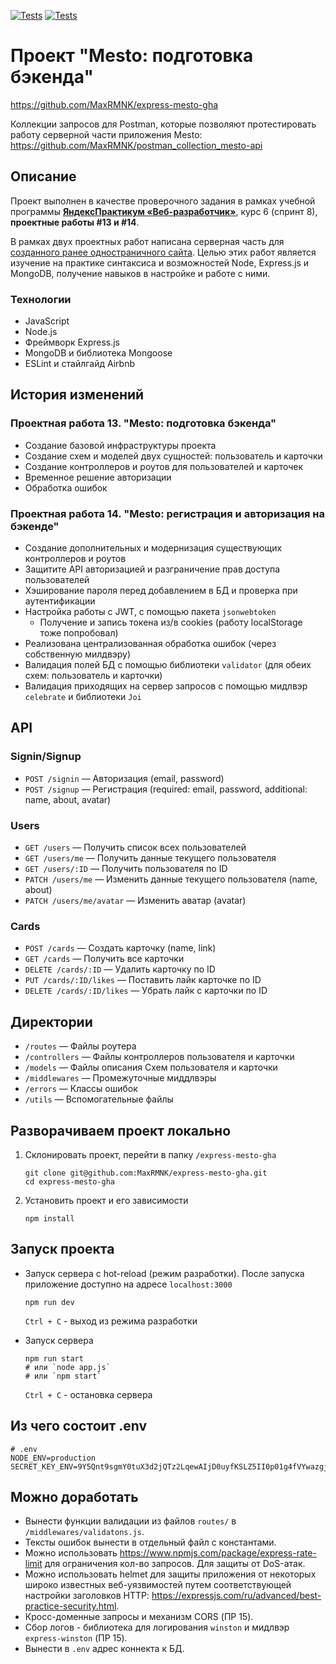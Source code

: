 [![Tests](../../actions/workflows/tests-13-sprint.yml/badge.svg)](../../actions/workflows/tests-13-sprint.yml) [![Tests](../../actions/workflows/tests-14-sprint.yml/badge.svg)](../../actions/workflows/tests-14-sprint.yml)

# Проект "Mesto: подготовка бэкенда"
https://github.com/MaxRMNK/express-mesto-gha

Коллекции запросов для Postman, которые позволяют протестировать работу серверной части приложения Mesto: https://github.com/MaxRMNK/postman_collection_mesto-api

## Описание
Проект выполнен в качестве проверочного задания в рамках учебной программы **[ЯндексПрактикум «Веб-разработчик»](https://practicum.yandex.ru/web/)**, курс 6 (спринт 8), **проектные работы #13 и #14**.

В рамках двух проектных работ написана серверная часть для [созданного ранее одностраничного сайта](https://github.com/MaxRMNK/react-mesto-auth). 
Целью этих работ является изучение на практике синтаксиса и возможностей Node, Express.js и MongoDB, получение навыков в настройке и работе с ними.

### Технологии
 - JavaScript
 - Node.js
 - Фреймворк Express.js
 - MongoDB и библиотека Mongoose
 - ESLint и стайлгайд Airbnb

## История изменений
### Проектная работа 13. "Mesto: подготовка бэкенда"
  * Создание базовой инфраструктуры проекта
  * Создание схем и моделей двух сущностей: пользователь и карточки
  * Создание контроллеров и роутов для пользователей и карточек
  * Временное решение авторизации
  * Обработка ошибок

### Проектная работа 14. "Mesto: регистрация и авторизация на бэкенде"
  * Создание дополнительных и модернизация существующих контроллеров и роутов
  * Защитите API авторизацией и разграничение прав доступа пользователей
  * Хэширование пароля перед добавлением в БД и проверка при аутентификации
  * Настройка работы с JWT, с помощью пакета `jsonwebtoken` 
    - Получение и запись токена из/в cookies (работу localStorage тоже попробовал)
  * Реализована централизованная обработка ошибок (через собственную милдвэру)
  * Валидация полей БД с помощью библиотеки `validator` (для обеих схем: пользователь и карточки)
  * Валидация приходящих на сервер запросов с помощью мидлвэр `celebrate` и библиотеки `Joi`

## API
### Signin/Signup
  * `POST /signin` — Авторизация (email, password)
  * `POST /signup` — Регистрация (required: email, password, additional: name, about, avatar)

### Users
  * `GET /users` — Получить список всех пользователей
  * `GET /users/me` — Получить данные текущего пользователя
  * `GET /users/:ID` — Получить пользователя по ID
  * `PATCH /users/me` — Изменить данные текущего пользователя (name, about)
  * `PATCH /users/me/avatar` — Изменить аватар (avatar)

### Cards
  * `POST /cards` — Создать карточку (name, link)
  * `GET /cards` — Получить все карточки
  * `DELETE /cards/:ID` — Удалить карточку по ID
  * `PUT /cards/:ID/likes` — Поставить лайк карточке по ID
  * `DELETE /cards/:ID/likes` — Убрать лайк с карточки по ID


## Директории
  * `/routes` — Файлы роутера
  * `/controllers` — Файлы контроллеров пользователя и карточки
  * `/models` — Файлы описания Схем пользователя и карточки
  * `/middlewares` — Промежуточные миддлвэры
  * `/errors` — Классы ошибок
  * `/utils` — Вспомогательные файлы

## Разворачиваем проект локально
1. Склонировать проект, перейти в папку `/express-mesto-gha`
    ```shell
    git clone git@github.com:MaxRMNK/express-mesto-gha.git
    cd express-mesto-gha
    ```
2. Установить проект и его зависимости
    ```shell
    npm install
    ```

## Запуск проекта
* Запуск сервера с hot-reload (режим разработки). После запуска приложение доступно на адресе `localhost:3000`
  ```shell
  npm run dev
  ```
  `Ctrl + C` - выход из режима разработки

* Запуск сервера
  ```shell
  npm run start
  # или `node app.js`
  # или `npm start`
  ```
  `Ctrl + C` - остановка сервера

## Из чего состоит .env
  ```
  # .env
  NODE_ENV=production
  SECRET_KEY_ENV=9Y5Qnt9sgmY0tuX3d2jQTz2LqewAIjD0uyfKSLZ5II0p01g4fVYwazgjuZRgzqsA
  ```


## Можно доработать
  * Вынести функции валидации из файлов `routes/` в `/middlewares/validatons.js`.
  * Тексты ошибок вынести в отдельный файл с константами.
  * Можно использовать https://www.npmjs.com/package/express-rate-limit для ограничения кол-во запросов. Для защиты от DoS-атак.
  * Можно использовать helmet для защиты приложения от некоторых широко известных веб-уязвимостей путем соответствующей настройки заголовков HTTP: https://expressjs.com/ru/advanced/best-practice-security.html.
  * Кросс-доменные запросы и механизм CORS (ПР 15).
  * Сбор логов - библиотека для логирования `winston` и мидлвэр `express-winston` (ПР 15).
  * Вынести в `.env` адрес коннекта к БД.
